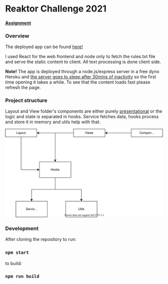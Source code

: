 # Reaktor Challenge 2021

#### [Assignment](https://www.reaktor.com/junior-dev-assignment-2021/)

### Overview

The deployed app can be found [here!](https://reaktor-challenge-2021.herokuapp.com) 

I used React for the web frontend and node only to fetch the rules.txt file and serve the static content to client. All text processing is done client side. 

__Note!__ The app is deployed through a node.js/express server in a free dyno Heroku and [the server goes to sleep after 30mins of inactivity](https://devcenter.heroku.com/articles/free-dyno-hours#dyno-sleeping) so the first time opening it takes a while. To see that the content loads fast please refresh the page.



### Project structure

Layout and View folder's components are either purely [presentational](https://medium.com/@dan_abramov/smart-and-dumb-components-7ca2f9a7c7d0) or the logic and state is separated in hooks. Service fetches data, hooks process and store it in memory and utils help with that.

![Stucture](https://github.com/LauriKajakko/reaktor-challenge-2021/blob/main/Structure.svg)



### Development

After cloning the repository to run:

### `npm start`

to build:

### `npm run build`

